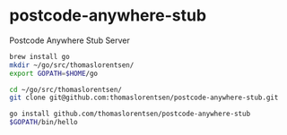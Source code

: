 # postcode-anywhere-stub
Postcode Anywhere Stub Server

```bash
brew install go
mkdir ~/go/src/thomaslorentsen/
export GOPATH=$HOME/go
```

```bash
cd ~/go/src/thomaslorentsen/
git clone git@github.com:thomaslorentsen/postcode-anywhere-stub.git
```

```bash
go install github.com/thomaslorentsen/postcode-anywhere-stub                                                                                                                                                                             15:21:02 
$GOPATH/bin/hello
```